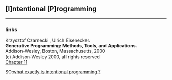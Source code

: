 ## [I]ntentional [P]rogramming
-----

### links

Krzysztof Czarnecki , Ulrich Eisenecker.<br>
<b>Generative Programming: Methods, Tools, and Applications.</b><br>
Addison-Wesley, Boston, Massachusetts, 2000<br>
(c) Addison-Wesley 2000, all rights reserved<br>
[Chapter 11](http://www.laputan.org/pub/sag/IP_chapter.pdf)

SO:[what exactly is intentional programming ?](http://stackoverflow.com/questions/201386/what-exactly-is-intentional-programming)

